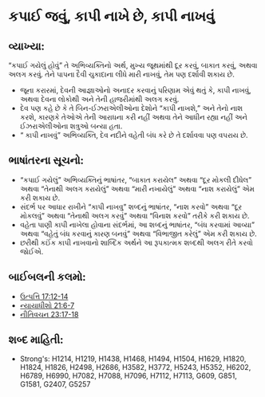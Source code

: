# કપાઈ જવું, કાપી નાખે છે, કાપી નાખવું 

## વ્યાખ્યા: 

“કપાઈ ગયેલું હોવું” તે અભિવ્યક્તિનો અર્થ, મુખ્ય જૂથમાંથી દૂર કરવું, બાકાત કરવું, અથવા અલગ કરવું.
તેને પાપના દૈવી ચુકાદાના લીધે મારી નાખવું, તેમ પણ દર્શાવી શકાય છે.

* જૂના કરારમાં, દેવની આજ્ઞાઓનો અનાદર કરવાનું પરિણામ એવું થતું કે, કાપી  નાખવું, અથવા દેવના લોકોથી અને તેની હાજરીમાંથી અલગ કરવું.
* દેવ પણ કહે છે કે તે બિન-ઈઝરાએલીઓના દેશોને “કાપી નાખશે,” અને તેનો નાશ કરશે, કારણકે તેઓએ તેની આરાધના કરી નહીં અથવા તેને આધીન રહ્યા નહીં અને ઈઝરાએલીઓના શત્રુઓ બન્યા હતા.
* “ કાપી નાખવું” અભિવ્યક્તિ, દેવ નદીને વહેતી બંધ કરે છે તે દર્શાવવા પણ વપરાય છે.

## ભાષાંતરના સૂચનો: 

* “કપાઈ ગયેલું” અભિવ્યક્તિનું ભાષાંતર, “બાકાત કરાયેલ” અથવા “દૂર મોકલી દીધેલ” અથવા “તેનાથી અલગ કરાયેલું” અથવા “મારી નખાયેલું” અથવા “નાશ કરાયેલું” એમ કરી શકાય છે.
* સંદર્ભ પર આધાર રાખીને “કાપી નાખવુ” શબ્દનું ભાષાંતર, “નાશ કરવો” અથવા “દૂર મોકલવું” અથવા “તેનાથી અલગ કરવું” અથવા “વિનાશ કરવો” તરીકે કરી શકાય છે.
* વહેતા પાણી કાપી નાખેલા હોવાના સંદર્ભમાં, આ શબ્દનું ભાષાંતર, “બંધ કરવામાં આવ્યા” અથવા “વહેતું બંધ કરવાનું કારણ બનવું” અથવા “વિભાજીત કરેલું” એમ કરી શકાય છે.
* છરીથી કઈંક કાપી નાખવાનો શાબ્દિક અર્થને આ રૂપકાત્મક શબ્દથી અલગ રીતે કરવો જોઈએ.

## બાઈબલની કલમો: 

* [ઉત્પત્તિ 17:12-14](rc://gu/tn/help/gen/17/12)
* [ન્યાયાધીશો 21:6-7](rc://gu/tn/help/jdg/21/06)
* [નીતિવચન 23:17-18](rc://gu/tn/help/pro/23/17)

## શબ્દ માહિતી: 

* Strong's: H1214, H1219, H1438, H1468, H1494, H1504, H1629, H1820, H1824, H1826, H2498, H2686, H3582, H3772, H5243, H5352, H6202, H6789, H6990, H7082, H7088, H7096, H7112, H7113, G609, G851, G1581, G2407, G5257
